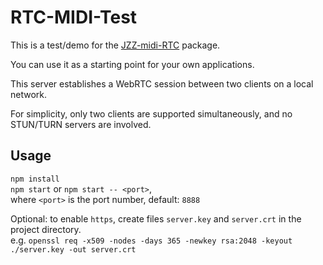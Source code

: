 # RTC-MIDI-Test
This is a test/demo for the [JZZ-midi-RTC](https://github.com/jazz-soft/JZZ-midi-RTC) package.

You can use it as a starting point for your own applications.

This server establishes a WebRTC session between two clients on a local network.

For simplicity, only two clients are supported simultaneously, and no STUN/TURN servers are involved.

## Usage
`npm install`  
`npm start` or `npm start -- <port>`,  
where `<port>` is the port number, default: `8888`

Optional: to enable `https`, create files `server.key` and `server.crt` in the project directory.  
e.g. `openssl req -x509 -nodes -days 365 -newkey rsa:2048 -keyout ./server.key -out server.crt`